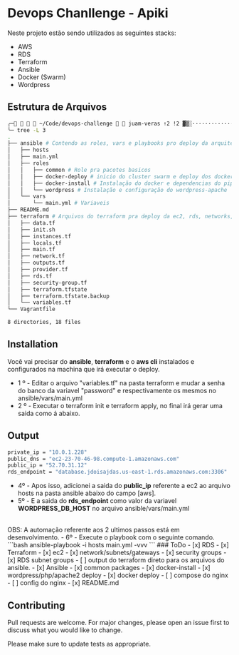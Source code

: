 # Devops Chanllenge - Apiki

Neste projeto estão sendo utilizados as seguintes stacks:
- AWS
- RDS
- Terraform
- Ansible
- Docker (Swarm)
- Wordpress


## Estrutura de Arquivos
```bash
╭─    ~/Code/devops-challenge   juam-veras ⇡2 !2 ▓▒░··································░▒▓ ✔  21:27:52 ─╮
╰─ tree -L 3                                                                                                  ─╯
.
├── ansible # Contendo as roles, vars e playbooks pro deploy da arquitetura.
│   ├── hosts
│   ├── main.yml
│   ├── roles
│   │   ├── common # Role pra pacotes basicos
│   │   ├── docker-deploy # inicio do cluster swarm e deploy dos docker-composes.
│   │   ├── docker-install # Instalação do docker e dependencias do pip
│   │   └── wordpress # Instalação e configuração do wordpress-apache
│   └── vars
│       └── main.yml # Variaveis
├── README.md
├── terraform # Arquivos do terraform pra deploy da ec2, rds, networks, security groups etc
│   ├── data.tf
│   ├── init.sh
│   ├── instances.tf
│   ├── locals.tf
│   ├── main.tf
│   ├── network.tf
│   ├── outputs.tf
│   ├── provider.tf
│   ├── rds.tf
│   ├── security-group.tf
│   ├── terraform.tfstate
│   ├── terraform.tfstate.backup
│   └── variables.tf
└── Vagrantfile

8 directories, 18 files
```

## Installation
Você vai precisar do **ansible**, **terraform** e o **aws cli**  instalados e configurados na machina que irá executar o deploy.
- 1 º - Editar o arquivo "variables.tf" na pasta terraform e mudar a senha do banco da variavel "password" e respectivamente os mesmos no ansible/vars/main.yml
- 2 º - Executar o terraform init e terraform apply, no final irá gerar uma saida como á abaixo.

## Output

```bash
private_ip = "10.0.1.228"
public_dns = "ec2-23-70-46-98.compute-1.amazonaws.com"
public_ip = "52.70.31.12"
rds_endpoint = "database.jdoisajdas.us-east-1.rds.amazonaws.com:3306"
```
- 4º - Apos isso, adicionei a saida do **public_ip** referente a ec2 ao arquivo hosts na pasta ansible abaixo do campo [aws].
- 5º - E a saida do **rds_endpoint** como valor da variavel **WORDPRESS_DB_HOST** no arquivo ansible/vars/main.yml
<br>
OBS: A automação referente aos 2 ultimos passos está em desenvolvimento.
- 6º - Execute o playbook com o seguinte comando.
```bash
ansible-playbook -i hosts main.yml -vvv
```
### ToDo
- [x] RDS
- [x] Terraform 
  - [x] ec2 
  - [x] network/subnets/gateways 
  - [x] security groups
  - [x] RDS subnet groups
  - [ ] output do terraform direto para os arquivos do ansible.
- [x] Ansible 
  - [x] common packages 
  - [x] docker-install 
  - [x] wordpress/php/apache2 deploy 
  - [x] docker deploy 
- [ ] compose do nginx
- [ ] config do nginx
- [x] README.md 

## Contributing
Pull requests are welcome. For major changes, please open an issue first to discuss what you would like to change.

Please make sure to update tests as appropriate.